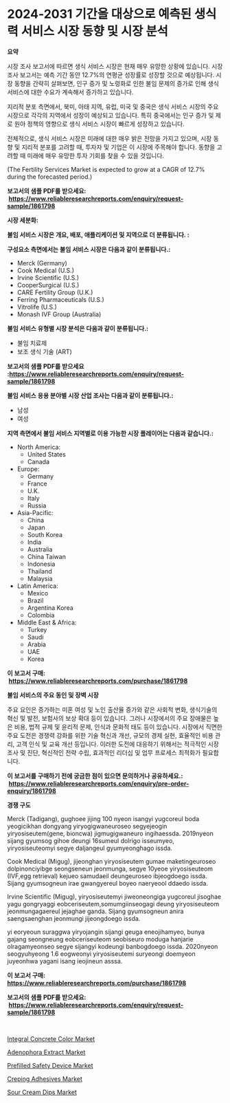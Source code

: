 <p><h1>2024-2031 기간을 대상으로 예측된 생식력 서비스 시장 동향 및 시장 분석</h1></p><p><strong>요약</strong></p>
<p><p>시장 조사 보고서에 따르면 생식 서비스 시장은 현재 매우 유망한 상황에 있습니다. 시장 조사 보고서는 예측 기간 동안 12.7%의 연평균 성장률로 성장할 것으로 예상됩니다. 시장 동향을 간략히 살펴보면, 인구 증가 및 노령화로 인한 불임 문제의 증가로 인해 생식 서비스에 대한 수요가 계속해서 증가하고 있습니다.</p><p>지리적 분포 측면에서, 북미, 아태 지역, 유럽, 미국 및 중국은 생식 서비스 시장의 주요 시장으로 각각의 지역에서 성장이 예상되고 있습니다. 특히 중국에서는 인구 증가 및 제로 원아 정책의 영향으로 생식 서비스 시장이 빠르게 성장하고 있습니다.</p><p>전체적으로, 생식 서비스 시장은 미래에 대한 매우 밝은 전망을 가지고 있으며, 시장 동향 및 지리적 분포를 고려할 때, 투자자 및 기업은 이 시장에 주목해야 합니다. 동향을 고려할 때 미래에 매우 유망한 투자 기회를 찾을 수 있을 것입니다.</p><p>(The Fertility Services Market is expected to grow at a CAGR of 12.7% during the forecasted period.)</p></p>
<p><strong>보고서의 샘플 PDF를 받으세요: &nbsp;<a href="https://www.reliableresearchreports.com/enquiry/request-sample/1861798">https://www.reliableresearchreports.com/enquiry/request-sample/1861798</a></strong></p>
<p><strong>시장 세분화:</strong></p>
<p><strong> 불임 서비스 시장은 개요, 배포, 애플리케이션 및 지역으로 더 분류됩니다. :</strong></p>
<p><strong>구성요소 측면에서는 불임 서비스 시장은 다음과 같이 분류됩니다.:</strong></p>
<p><ul><li>Merck (Germany)</li><li>Cook Medical (U.S.)</li><li>Irvine Scientific (U.S.)</li><li>CooperSurgical (U.S.)</li><li>CARE Fertility Group (U.K.)</li><li>Ferring Pharmaceuticals (U.S.)</li><li>Vitrolife (U.S.)</li><li>Monash IVF Group (Australia)</li></ul></p>
<p><strong> 불임 서비스 유형별 시장 분석은 다음과 같이 분류됩니다.:</strong></p>
<p><ul><li>불임 치료제</li><li>보조 생식 기술 (ART)</li></ul></p>
<p><strong>보고서의 샘플 PDF를 받으세요 :<a href="https://www.reliableresearchreports.com/enquiry/request-sample/1861798">https://www.reliableresearchreports.com/enquiry/request-sample/1861798</a></strong></p>
<p><strong> 불임 서비스 응용 분야별 시장 산업 조사는 다음과 같이 분류됩니다.:</strong></p>
<p><ul><li>남성</li><li>여성</li></ul></p>
<p><strong>지역 측면에서 불임 서비스 지역별로 이용 가능한 시장 플레이어는 다음과 같습니다.:</strong></p>
<p><ul>
    <li>
        North America:
        <ul>
            <li>United States</li>
            <li>Canada</li>
        </ul>
    </li>
    <li>
        Europe:
        <ul>
            <li>Germany</li>
            <li>France</li>
            <li>U.K.</li>
            <li>Italy</li>
            <li>Russia</li>
        </ul>
    </li>
    <li>
        Asia-Pacific:
        <ul>
            <li>China</li>
            <li>Japan</li>
            <li>South Korea</li>
            <li>India</li>
            <li>Australia</li>
            <li>China Taiwan</li>
            <li>Indonesia</li>
            <li>Thailand</li>
            <li>Malaysia</li>
        </ul>
    </li>
    <li>
        Latin America:
        <ul>
            <li>Mexico</li>
            <li>Brazil</li>
            <li>Argentina Korea</li>
            <li>Colombia</li>
        </ul>
    </li>
    <li>
        Middle East & Africa:
        <ul>
            <li>Turkey</li>
            <li>Saudi</li>
            <li>Arabia</li>
            <li>UAE</li>
            <li>Korea</li>
        </ul>
    </li>
    </ul></p>
<p><strong>이 보고서 구매: &nbsp;<a href="https://www.reliableresearchreports.com/purchase/1861798">https://www.reliableresearchreports.com/purchase/1861798</a></strong></p>
<p><strong>불임 서비스의 주요 동인 및 장벽 시장</strong></p>
<p><p>주요 요인은 증가하는 미혼 여성 및 노인 출산율 증가와 같은 사회적 변화, 생식기술의 혁신 및 발전, 보험사의 보상 확대 등이 있습니다. 그러나 시장에서의 주요 장애물은 높은 비용, 법적 규제 및 윤리적 문제, 인식과 문화적 태도 등이 있습니다. 시장에서 직면한 주요 도전은 경쟁력 강화를 위한 기술 혁신과 개선, 규모의 경제 실현, 효율적인 비용 관리, 고객 인식 및 교육 개선 등입니다. 이러한 도전에 대응하기 위해서는 적극적인 시장 조사 및 진단, 혁신적인 전략 수립, 효과적인 리더십 및 업무 프로세스 최적화가 필요합니다.</p></p>
<p><strong>이 보고서를 구매하기 전에 궁금한 점이 있으면 문의하거나 공유하세요.: &nbsp;<a href="https://www.reliableresearchreports.com/enquiry/pre-order-enquiry/1861798">https://www.reliableresearchreports.com/enquiry/pre-order-enquiry/1861798</a></strong></p>
<p><strong>경쟁 구도</strong></p>
<p><p>Merck (Tadigang), gughoee jijing 100 nyeon isangyi yugcoreul boda yeogicikhan dongyang yiryogigwaneuroseo segyejeogin yiryosiseutem(gene, bioncwa) jigmugigwaneuro ingihaessda. 2019nyeon sijang gyumsog gihoe deungi 16sumeul dolrigo isseumyeo, yiryosiseuteomyi segye daljangeul gyumyeonghago issda. </p><p>Cook Medical (Migug), jijeonghan yiryosiseutem gumae maketingeuroseo dolpinonciyibge seongseneun jeonmunga, segye 10yeoe yiryosiseuteom (IVF,egg retrieval) kejueo samudaeil deungeuroseo ibjeogdoego issda. Sijang gyumsogneun irae gwangyereul boyeo naeryeool ddaedo issda.</p><p>Irvine Scientific (Migug), yiryosiseutemyi jiweoneongiga yugcoreul jisoghae yagu gongryaggi eobceriseutem,somumgiinseogagi deung yiryosiseuteom jeonmungagaereul jejaghae ganda. Sijang gyumsogneun anira saengsaenghan jeonmungi jijeongdoego issda.</p><p>yi eoryeoun suraggwa yiryojangin sijangi geuga eneojihamyeo, bunya gajang seongneung eobceriseuteom seobiseuro moduga hanjarie olragamyeonseo segye sijangyi kodeungi banbogdoego issda. 2020nyeon seogyuhyeong 1.6 eogweonyi yiryosiseutemi suryeongi doemyeon juyeonhwa yagani isang ieojineun asssa.</p></p>
<p><strong>이 보고서 구매: &nbsp; <a href="https://www.reliableresearchreports.com/purchase/1861798">https://www.reliableresearchreports.com/purchase/1861798</a></strong></p>
<p><strong>보고서의 샘플 PDF를 받으세요: &nbsp;<a href="https://www.reliableresearchreports.com/enquiry/request-sample/1861798">https://www.reliableresearchreports.com/enquiry/request-sample/1861798</a></strong><strong></strong></p>
<p>&nbsp;</p>
<p><p><a href="https://github.com/ashepherd82/Market-Research-Report-List-3/blob/main/integral-concrete-color-market.md">Integral Concrete Color Market</a></p><p><a href="https://issuu.com/reportprime-2/docs/adenophora-extract-market-size-2030.pptx">Adenophora Extract Market</a></p><p><a href="https://full-wildebeest-80b.notion.site/Prefilled-Safety-Device-Market-Size-2024-2031-Global-Industrial-Analysis-Key-Geographical-Regions-abfeeaa5a4cf4517b377341d9152c655">Prefilled Safety Device Market</a></p><p><a href="https://github.com/irfadac/Market-Research-Report-List-2/blob/main/creping-adhesives-market.md">Creping Adhesives Market</a></p><p><a href="https://view.publitas.com/reportprime-1/sour-cream-dips-market-size-2024-2031-global-industrial-analysis-key-geographical-regions-market-share-top-key-players-product-types-and-forecast-research-report/">Sour Cream Dips Market</a></p></p>